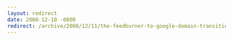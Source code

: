 ```yaml
---
layout: redirect
date: 2008-12-10 -0800
redirect: /archive/2008/12/11/the-feedburner-to-google-domain-transition-foul-up.aspx/
---
```

